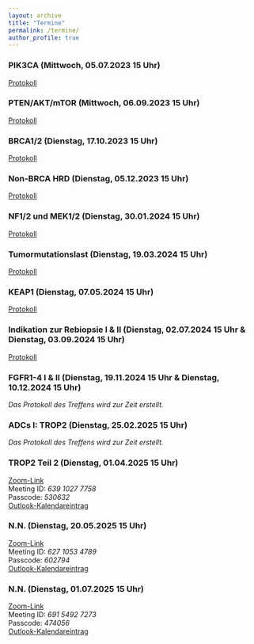 ```yaml
---
layout: archive
title: "Termine"
permalink: /termine/
author_profile: true
---
```


### PIK3CA (Mittwoch, 05.07.2023 15 Uhr)
[Protokoll](https://team-deutschland.org/files/1-Protokoll-PIK3CA.pdf)

### PTEN/AKT/mTOR (Mittwoch, 06.09.2023 15 Uhr)
[Protokoll](https://team-deutschland.org/files/2-Protokoll-PTEN-AKT-mTOR.pdf)

### BRCA1/2 (Dienstag, 17.10.2023 15 Uhr)
[Protokoll](https://team-deutschland.org/files/3-Protokoll-BRCA1-2.pdf)

### Non-BRCA HRD (Dienstag, 05.12.2023 15 Uhr)
[Protokoll](https://team-deutschland.org/files/4-Protokoll-Non-BRCA-HRD.pdf)

### NF1/2 und MEK1/2 (Dienstag, 30.01.2024 15 Uhr)
[Protokoll](https://team-deutschland.org/files/5-Protokoll-NF-MEK.pdf)

### Tumormutationslast (Dienstag, 19.03.2024 15 Uhr)
[Protokoll](https://team-deutschland.org/files/6-Protokoll-Tumormutationslast.pdf)

### KEAP1 (Dienstag, 07.05.2024 15 Uhr)
[Protokoll](https://team-deutschland.org/files/7-Protokoll-KEAP1.pdf)

### Indikation zur Rebiopsie I & II (Dienstag, 02.07.2024 15 Uhr & Dienstag, 03.09.2024 15 Uhr)  
[Protokoll](https://team-deutschland.org/files/8-9-Protokoll-Rebiopsie.pdf)

### FGFR1-4 I & II (Dienstag, 19.11.2024 15 Uhr & Dienstag, 10.12.2024 15 Uhr)  
*Das Protokoll des Treffens wird zur Zeit erstellt.*

### ADCs I: TROP2 (Dienstag, 25.02.2025 15 Uhr)  
*Das Protokoll des Treffens wird zur Zeit erstellt.*

### TROP2 Teil 2 (Dienstag, 01.04.2025 15 Uhr)  
[Zoom-Link](https://tum-conf.zoom-x.de/j/63910277758?pwd=fwqeEG03tvaPcAjCPoKbSPKn8iaAqb.1)  
Meeting ID: *639 1027 7758*  
Passcode: *530632*  
[Outlook-Kalendareintrag](https://team-deutschland.org/files/13.ics) 

### N.N. (Dienstag, 20.05.2025 15 Uhr)  
[Zoom-Link](https://tum-conf.zoom-x.de/j/62710534789?pwd=fEz0w1vKVi4b3WMRit0i6qbTLrlTVw.1)  
Meeting ID: *627 1053 4789*  
Passcode: *602794*  
[Outlook-Kalendareintrag](https://team-deutschland.org/files/14.ics) 

### N.N. (Dienstag, 01.07.2025 15 Uhr)  
[Zoom-Link](https://tum-conf.zoom-x.de/j/69154927273?pwd=RUsX1qOjPytkA4vXzId5aXPavvs7g8.1)  
Meeting ID: *691 5492 7273*  
Passcode: *474056*  
[Outlook-Kalendareintrag](https://team-deutschland.org/files/15.ics) 